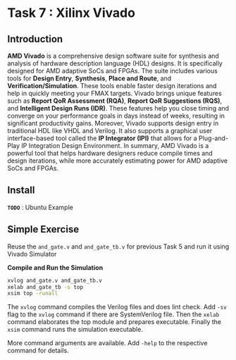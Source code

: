 # Task 7 : Xilinx Vivado

## Introduction
**AMD Vivado** is a comprehensive design software suite for synthesis and analysis of hardware description language (HDL) designs. It is specifically designed for AMD adaptive SoCs and FPGAs. The suite includes various tools for **Design Entry**, **Synthesis**, **Place and Route**, and **Verification/Simulation**. These tools enable faster design iterations and help in quickly meeting your FMAX targets. Vivado brings unique features such as **Report QoR Assessment (RQA)**, **Report QoR Suggestions (RQS)**, and **Intelligent Design Runs (IDR)**. These features help you close timing and converge on your performance goals in days instead of weeks, resulting in significant productivity gains. Moreover, Vivado supports design entry in traditional HDL like VHDL and Verilog. It also supports a graphical user interface-based tool called the **IP Integrator (IPI)** that allows for a Plug-and-Play IP Integration Design Environment.
In summary, AMD Vivado is a powerful tool that helps hardware designers reduce compile times and design iterations, while more accurately estimating power for AMD adaptive SoCs and FPGAs.

## Install
**`TODO`** : Ubuntu Example

## Simple Exercise
Reuse the `and_gate.v` and `and_gate_tb.v` for previous Task 5 and run it using Vivado Simulator

**Compile and Run the Simulation**
```bash
xvlog and_gate.v and_gate_tb.v
xelab and_gate_tb -s top
xsim top -runall
```
The `xvlog` command compiles the Verilog files and does lint check. Add `-sv` flag to the `xvlog` command if there are SystemVerilog file. Then the `xelab` command elaborates the top module and prepares executable. Finally the `xsim` command runs the simulation executable.

More command arguments are available. Add `-help` to the respective command for details.
